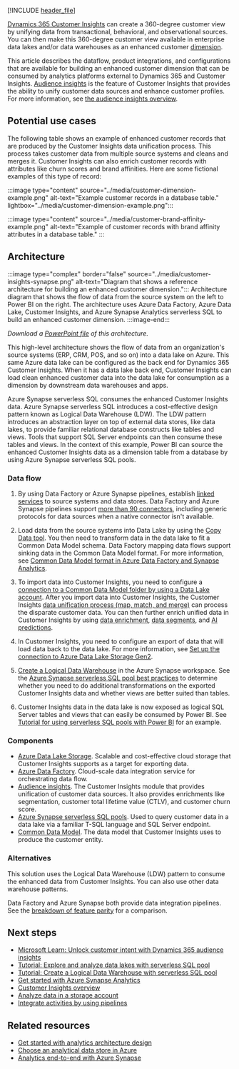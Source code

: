 [!INCLUDE [header_file](../../../includes/sol-idea-header.md)]

[Dynamics 365 Customer Insights](/dynamics365/customer-insights/overview) can create a 360-degree customer view by unifying data from transactional, behavioral, and observational sources. You can then make this 360-degree customer view available in enterprise data lakes and/or data warehouses as an enhanced customer [dimension](/azure/synapse-analytics/sql-data-warehouse/sql-data-warehouse-tables-overview#determine-table-category). 

This article describes the dataflow, product integrations, and configurations that are available for building an enhanced customer dimension that can be consumed by analytics platforms external to Dynamics 365 and Customer Insights. [Audience insights](https://dynamics.microsoft.com/ai/customer-insights/audience-insights-capability) is the feature of Customer Insights that provides the ability to unify customer data sources and enhance customer profiles. For more information, see [the audience insights overview](/dynamics365/customer-insights/audience-insights/overview?branch=master#main-benefits).

## Potential use cases

The following table shows an example of enhanced customer records that are produced by the Customer Insights data unification process. This process takes customer data from multiple source systems and cleans and merges it. Customer Insights can also enrich customer records with attributes like churn scores and brand affinities. Here are some fictional examples of this type of record:

:::image type="content" source="../media/customer-dimension-example.png" alt-text="Example customer records in a database table." lightbox="../media/customer-dimension-example.png":::

:::image type="content" source="../media/customer-brand-affinity-example.png" alt-text="Example of customer records with brand affinity attributes in a database table." :::

## Architecture 

:::image type="complex" border="false" source="../media/customer-insights-synapse.png" alt-text="Diagram that shows a reference architecture for building an enhanced customer dimension.":::
   Architecture diagram that shows the flow of data from the source system on the left to Power BI on the right. The architecture uses Azure Data Factory, Azure Data Lake, Customer Insights, and Azure Synapse Analytics serverless SQL to build an enhanced customer dimension.
:::image-end:::

*Download a [PowerPoint file](https://arch-center.azureedge.net/CI+Synapse.pptx) of this architecture.*

This high-level architecture shows the flow of data from an organization's source systems (ERP, CRM, POS, and so on) into a data lake on Azure. This same Azure data lake can be configured as the back end for Dynamics 365 Customer Insights. When it has a data lake back end, Customer Insights can load clean enhanced customer data into the data lake for consumption as a dimension by downstream data warehouses and apps.

Azure Synapse serverless SQL consumes the enhanced Customer Insights data. Azure Synapse serverless SQL introduces a cost-effective design pattern known as Logical Data Warehouse (LDW). The LDW pattern introduces an abstraction layer on top of external data stores, like data lakes, to provide familiar relational database constructs like tables and views. Tools that support SQL Server endpoints can then consume these tables and views. In the context of this example, Power BI can source the enhanced Customer Insights data as a dimension table from a database by using Azure Synapse serverless SQL pools.

### Data flow

1. By using Data Factory or Azure Synapse pipelines, establish [linked services](/azure/data-factory/concepts-linked-services) to source systems and data stores. Data Factory and Azure Synapse pipelines support [more than 90 connectors](/azure/data-factory/copy-activity-overview#supported-data-stores-and-formats), including generic protocols for data sources when a native connector isn't available.  
  
2. Load data from the source systems into Data Lake by using the [Copy Data tool](/azure/data-factory/quickstart-create-data-factory-copy-data-tool#start-the-copy-data-tool). You then need to transform data in the data lake to fit a Common Data Model schema. Data Factory mapping data flows support sinking data in the Common Data Model format. For more information, see [Common Data Model format in Azure Data Factory and Synapse Analytics](/azure/data-factory/format-common-data-model).
  
3. To import data into Customer Insights, you need to configure a [connection to a Common Data Model folder by using a Data Lake account](/dynamics365/customer-insights/audience-insights/connect-common-data-model). After you import data into Customer Insights, the Customer Insights [data unification process (map, match, and merge)](/dynamics365/customer-insights/audience-insights/data-unification) can process the disparate customer data. You can then further enrich unified data in Customer Insights by using [data enrichment](/dynamics365/customer-insights/audience-insights/enrichment-hub), [data segments](/dynamics365/customer-insights/audience-insights/segments), and [AI predictions](/dynamics365/customer-insights/audience-insights/predictions-overview). 
  
4. In Customer Insights, you need to configure an export of data that will load data back to the data lake. For more information, see [Set up the connection to Azure Data Lake Storage Gen2](/dynamics365/customer-insights/audience-insights/export-azure-data-lake-storage-gen2).
  
5. [Create a Logical Data Warehouse](/azure/synapse-analytics/sql/tutorial-logical-data-warehouse) in the Azure Synapse workspace. See the [Azure Synapse serverless SQL pool best practices](/azure/synapse-analytics/sql/best-practices-serverless-sql-pool) to determine whether you need to do additional transformations on the exported Customer Insights data and whether views are better suited than tables.
  
6. Customer Insights data in the data lake is now exposed as logical SQL Server tables and views that can easily be consumed by Power BI. See [Tutorial for using serverless SQL pools with Power BI](/azure/synapse-analytics/sql/tutorial-connect-power-bi-desktop) for an example.

### Components

- [Azure Data Lake Storage](https://azure.microsoft.com/services/storage/data-lake-storage). Scalable and cost-effective cloud storage that Customer Insights supports as a target for exporting data.
- [Azure Data Factory](https://azure.microsoft.com/en-us/services/data-factory). Cloud-scale data integration service for orchestrating data flow.
- [Audience insights](/dynamics365/customer-insights/audience-insights/overview). The Customer Insights module that provides unification of customer data sources. It also provides enrichments like segmentation, customer total lifetime value (CTLV), and customer churn score.
- [Azure Synapse serverless SQL pools](/azure/synapse-analytics/sql/on-demand-workspace-overview). Used to query customer data in a data lake via a familiar T-SQL language and SQL Server endpoint.
- [Common Data Model](/common-data-model/data-lake). The data model that Customer Insights uses to produce the customer entity.

### Alternatives

This solution uses the Logical Data Warehouse (LDW) pattern to consume the enhanced data from Customer Insights. You can also use other data warehouse patterns.

Data Factory and Azure Synapse both provide data integration pipelines. See the [breakdown of feature parity](/azure/synapse-analytics/data-integration/concepts-data-factory-differences) for a comparison.

## Next steps

- [Microsoft Learn: Unlock customer intent with Dynamics 365 audience insights](/learn/paths/build-customer-insights)
- [Tutorial: Explore and analyze data lakes with serverless SQL pool](/azure/synapse-analytics/sql/tutorial-data-analyst)
- [Tutorial: Create a Logical Data Warehouse with serverless SQL pool](/azure/synapse-analytics/sql/tutorial-logical-data-warehouse)
- [Get started with Azure Synapse Analytics](/azure/synapse-analytics/get-started)
- [Customer Insights overview](/dynamics365/customer-insights/overview)
- [Analyze data in a storage account](/azure/synapse-analytics/get-started-analyze-storage)
- [Integrate activities by using pipelines](/azure/synapse-analytics/get-started-pipelines)

## Related resources

- [Get started with analytics architecture design](/azure/architecture/solution-ideas/articles/analytics-start-here)
- [Choose an analytical data store in Azure](/azure/architecture/data-guide/technology-choices/analytical-data-stores)
- [Analytics end-to-end with Azure Synapse](/azure/architecture/example-scenario/dataplate2e/data-platform-end-to-end)